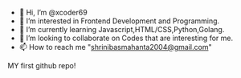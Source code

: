 - 👋 Hi, I’m @xcoder69
- 👀 I’m interested in Frontend Development and Programming.
- 🌱 I’m currently learning Javascript,HTML/CSS,Python,Golang.
- 💞️ I’m looking to collaborate on Codes that are interesting for me.
- 📫 How to reach me "shrinibasmahanta2004@gmail.com"

<!---
xcoder69/xcoder69 is a ✨ special ✨ repository because its `README.md` (this file) appears on your GitHub profile.
You can click the Preview link to take a look at your changes.
--->
MY first github repo!
